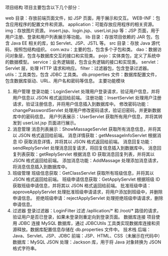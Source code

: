 项目结构
项目主要包含以下几个部分：

web 目录：存放前端页面文件，如 JSP 页面，用于展示和交互。
WEB-INF：包含应用程序的配置文件和资源。
application：可能存放应用程序的相关资源。
img：存放图片资源。
insert.jsp、login.jsp、userList.jsp 等：JSP 页面，用于用户注册、登录和用户列表展示等功能。
lib 目录：存放项目依赖的 JAR 包，包含 Java EE 相关的库，如 Servlet、JSP、JSTL 等。
src 目录：存放 Java 源代码，按照包结构组织。
com.wzu：主要的包，包含多个子包和类。
dao：数据访问对象层，包含与数据库交互的接口和实现类。
pojo：实体类包，定义了系统中的数据模型。
service：业务逻辑层，包含业务逻辑的接口和实现类。
servlet：Servlet 层，处理 HTTP 请求和响应。
filter：过滤器包，包含登录过滤器。
utils：工具类包，包含 JDBC 工具类。
db.properties 文件：数据库配置文件，包含数据库驱动、URL、用户名和密码等信息。
主要功能模块
1. 用户管理
登录功能：LoginServlet 处理用户登录请求，验证用户信息，并将用户信息以 JSON 格式返回给前端。
注册功能：InsertServlet 处理用户注册请求，验证注册信息，并将用户信息插入到数据库中。
修改密码功能：changePasswordServlet 处理用户修改密码请求，验证旧密码，并更新数据库中的密码信息。
用户列表展示：UserServlet 获取所有用户信息，并将其转发到 userList.jsp 页面进行展示。
2. 消息管理
消息列表展示：ShowMassageServlet 获取所有消息信息，并将其以 JSON 格式返回给前端。
消息详情获取：getMessageInfoServlet 根据消息 ID 获取消息详情，并将其以 JSON 格式返回给前端。
消息回复功能：sendReplyServlet 处理消息回复请求，将回复信息插入到数据库中。
消息回复列表获取：getReplyServlet 根据消息 ID 获取消息回复列表，并将其以 JSON 格式返回给前端。
添加消息功能：AddMassage 处理添加消息请求，将消息信息插入到数据库中。
3. 班级管理
班级信息获取：GetClassServlet 获取所有班级信息，并将其以 JSON 格式返回给前端。
班级申请信息获取：GetApplyServlet 根据班级 ID 获取班级申请信息，并将其以 JSON 格式返回给前端。
批准班级申请：approveApplyServlet 处理批准班级申请请求，将用户添加到班级中，并删除申请信息。
拒绝班级申请：rejectApplyServlet 处理拒绝班级申请请求，删除申请信息。
4. 过滤器
登录过滤器：LoginFilter 过滤 /apllication/* 和 /root/* 路径的请求，验证用户是否已登录，如果未登录则重定向到登录页面。
数据库连接
项目使用 JDBC 连接 MySQL 数据库，通过 JDBCUtils 工具类实现数据库连接和资源释放。数据库配置信息存储在 db.properties 文件中。
技术栈
后端：Java、Servlet、JSP、JDBC
前端：JSP、HTML、CSS（未展示在代码中）
数据库：MySQL
JSON 处理：Jackson 库，用于将 Java 对象转换为 JSON 格式字符串。

